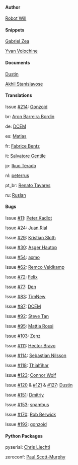 #### Author
[Robot Will](https://github.com/Robot-Will)


#### Snippets
[Gabriel Zea](https://github.com/z3a)

[Yvan Volochine](https://github.com/gusano)


#### Documents
[Dustin](https://github.com/mannkind)

[Akhil Stanislavose](https://github.com/akhilstanislavose)


#### Translations
Issue [#214](https://github.com/Robot-Will/Stino/pull/214): [Gonzoid](https://github.com/gonzoid)

br: [Aron Barreira Bordin](https://github.com/aron-bordin)

de: [DCEM](https://github.com/DCEM)

es: [Matias](https://github.com/matiaslauriti)

fr: [Fabrice Bentz](https://github.com/fbentz)

it: [Salvatore Gentile](https://github.com/SalGnt)

jp: [Ikuo Terado](https://github.com/eqot)

nl: [peterrus](https://github.com/peterrus)

pt_br: [Renato Tavares](https://github.com/RenatoTavares)

ru: [Ruslan](https://github.com/misterDOGG)


#### Bugs
Issue [#11](https://github.com/Robot-Will/Stino/pull/11): [Peter Kadlot](https://github.com/daralthus)

Issue [#24](https://github.com/Robot-Will/Stino/pull/24): [Juan Rial](https://github.com/jrial)

Issue [#29](https://github.com/Robot-Will/Stino/pull/29): [Kristian Sloth](https://github.com/Lauszus)

Issue [#30](https://github.com/Robot-Will/Stino/pull/30): [Asger Hautop](https://github.com/Tyilo)

Issue [#54](https://github.com/Robot-Will/Stino/pull/54): [axmo](https://github.com/axmo)

Issue [#62](https://github.com/Robot-Will/Stino/pull/62): [Remco Veldkamp](https://github.com/remcoder)

Issue [#72](https://github.com/Robot-Will/Stino/pull/72): [Felix](https://github.com/dharma-guardian)

Issue [#77](https://github.com/Robot-Will/Stino/pull/77): [Den](https://github.com/den9)

Issue [#83](https://github.com/Robot-Will/Stino/pull/83): [TimNew](https://github.com/timnew)

Issue [#87](https://github.com/Robot-Will/Stino/pull/87): [DCEM](https://github.com/DCEM)

Issue [#92](https://github.com/Robot-Will/Stino/pull/92): [Steve Tan](https://github.com/SteveTan86)

Issue [#95](https://github.com/Robot-Will/Stino/pull/95): [Mattia Rossi](https://github.com/mattiarossi)

Issue [#103](https://github.com/Robot-Will/Stino/pull/103): [Zenz](https://github.com/zenz)

Issue [#111](https://github.com/Robot-Will/Stino/pull/111): [Hector Bravo](https://github.com/HectorBravo)

Issue [#114](https://github.com/Robot-Will/Stino/pull/114): [Sebastian Nilsson](https://github.com/sebnil)

Issue [#118](https://github.com/Robot-Will/Stino/pull/118): [Thialfihar](https://github.com/thialfihar)

Issue [#123](https://github.com/Robot-Will/Stino/pull/123): [Connor Wolf](https://github.com/fake-name)

Issue [#120](https://github.com/Robot-Will/Stino/pull/120) & [#121](https://github.com/Robot-Will/Stino/pull/121) & [#127](https://github.com/Robot-Will/Stino/pull/127): [Dustin](https://github.com/mannkind)

Issue [#151](https://github.com/Robot-Will/Stino/pull/151): [Dmitriy](https://github.com/DimonSE)

Issue [#153](https://github.com/Robot-Will/Stino/pull/153): [spambus](https://github.com/spambus)

Issue [#170](https://github.com/Robot-Will/Stino/pull/170): [Rob Berwick](https://github.com/robberwick)

Issue [#192](https://github.com/Robot-Will/Stino/pull/192): [gonzoid](https://github.com/gonzoid)


#### Python Packages
pyserial: [Chris Liechti](https://pypi.python.org/pypi/pyserial)

zeroconf: [Paul Scott-Murphy](https://github.com/paulsm/pyzeroconf)
